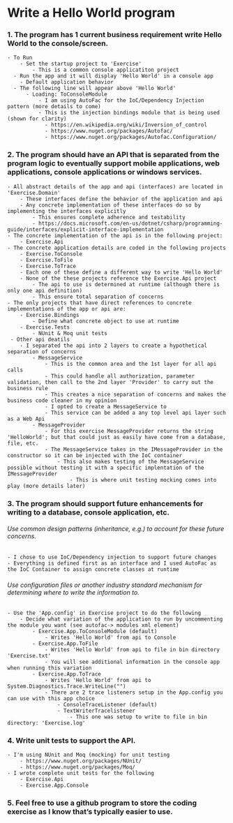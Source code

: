 
# Write a Hello World program

### 1. The program has 1 current business requirement write Hello World to the console/screen.
	
	- To Run
		- Set the startup project to 'Exercise'
			- This is a common console applicatiton project
      - Run the app and it will display 'Hello World' in a console app
      	- Default application behavior
      - The following line will appear above 'Hello World'
          - Loading: ToConsoleModule
              - I am using AutoFac for the IoC/Dependency Injection pattern (more details to come)
              - This is the injection bindings module that is being used (shown for clarity)
              	- https://en.wikipedia.org/wiki/Inversion_of_control 
              	- https://www.nuget.org/packages/Autofac/
              	- https://www.nuget.org/packages/Autofac.Configuration/ 	         

### 2. The program should have an API that is separated from the program logic to eventually support mobile applications, web applications, console applications or windows services.
	
	- All abstract details of the app and api (interfaces) are located in 'Exercise.Domain'
		- These interfaces define the behavior of the application and api
		- Any concrete implementation of these interfaces do so by implementing the interfaces explicitly
			- This ensures complete adherence and testability 
			- https://docs.microsoft.com/en-us/dotnet/csharp/programming-guide/interfaces/explicit-interface-implementation
	- The concrete implementation of the api is in the following project:
		- Exercise.Api
	- The concrete application details are coded in the following projects
		- Exercise.ToConsole	 
		- Exercise.ToFile
		- Exercise.ToTrace
		- Each one of these define a different way to write 'Hello World'
		- None of the these projects reference the Exercise.Api project
			- The api to use is determined at runtime (although there is only one api definition) 
			- This ensure total separation of concerns
	- The only projects that have direct references to concrete implementations of the app or api are:
		- Exercise.Bindings
			- Define what concrete object to use at runtime
		- Exercise.Tests
			- NUnit & Moq unit tests
     - Other api deatils
     	- I separated the api into 2 layers to create a hypothetical separation of concerns
     		- MessageService
     			- This is the common area and the 1st layer for all api calls
     			- This could handle all authorization, parameter validation, then call to the 2nd layer 'Provider' to carry out the business rule
     			- This creates a nice separation of concerns and makes the business code cleaner in my opinion
     			- I opted to create a MessageService to  
     			- This service can be added a any top level api layer such as a Web Api
     		- MessageProvider
     			- For this exercise MessageProvider returns the string 'HelloWorld'; but that could just as easily have come from a database, file, etc.
     			- The MessageService takes in the IMessageProvider in the constructor so it can be injected with the IoC container
     				- This also makes testing of the MessageService possible without testing it with a specific implentation of the IMessageProvider 
     					- This is where unit testing mocking comes into play (more details later) 	    	 
    


### 3. The program should support future enhancements for writing to a database, console application, etc.

###### Use common design patterns (inheritance, e.g.) to account for these future concerns.
	
	- I chose to use IoC/Dependency injection to support future changes
	- Everything is defined first as an interface and I used AutoFac as the IoC Container to assign concrete classes at runtime

###### Use configuration files or another industry standard mechanism for determining where to write the information to.

	- Use the 'App.config' in Exercise project to do the following
		- Decide what variation of the application to run by uncommenting the module you want (see autofac-> modules xml element)
			- Exercise.App.ToConsoleModule (default)
				- Writes 'Hello World' from api to Console
			- Exercise.App.ToFile
				- Writes 'Hello World' from api to file in bin directory 'Exercise.txt'
				- You will see additional information in the console app when running this variation 	 	  
			- Exercise.App.ToTrace
				- Writes 'Hello World' from api to System.Diagnostics.Trace.WriteLine("") 
				- There are 2 trace listeners setup in the App.config you can use with this app choice
					- ConsoleTraceListener (default)
					- TextWriterTracelistener
						- This one was setup to write to file in bin directory: 'Exercise.log' 	  	 	               


### 4. Write unit tests to support the API.

	- I'm using NUnit and Moq (mocking) for unit testing
    	- https://www.nuget.org/packages/NUnit/
    	- https://www.nuget.org/packages/Moq/	 
	- I wrote complete unit tests for the following
		- Exercise.Api
		- Exercise.App.Console 

### 5. Feel free to use a github program to store the coding exercise as I know that’s typically easier to use.

